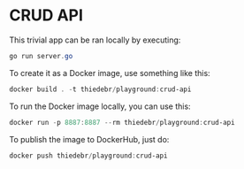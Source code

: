 # CRUD API

This trivial app can be ran locally by executing:

```powershell
go run server.go
```

To create it as a Docker image, use something like this:

```powershell
docker build . -t thiedebr/playground:crud-api
```

To run the Docker image locally, you can use this:

```powershell
docker run -p 8887:8887 --rm thiedebr/playground:crud-api
```

To publish the image to DockerHub, just do:

```powershell
docker push thiedebr/playground:crud-api
```
